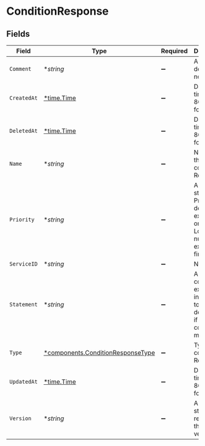 # ConditionResponse


## Fields

| Field                                                                                 | Type                                                                                  | Required                                                                              | Description                                                                           | Example                                                                               |
| ------------------------------------------------------------------------------------- | ------------------------------------------------------------------------------------- | ------------------------------------------------------------------------------------- | ------------------------------------------------------------------------------------- | ------------------------------------------------------------------------------------- |
| `Comment`                                                                             | **string*                                                                             | :heavy_minus_sign:                                                                    | A freeform descriptive note.                                                          |                                                                                       |
| `CreatedAt`                                                                           | [*time.Time](https://pkg.go.dev/time#Time)                                            | :heavy_minus_sign:                                                                    | Date and time in ISO 8601 format.                                                     | 2020-04-09 18:14:30 +0000 UTC                                                         |
| `DeletedAt`                                                                           | [*time.Time](https://pkg.go.dev/time#Time)                                            | :heavy_minus_sign:                                                                    | Date and time in ISO 8601 format.                                                     | 2020-04-09 18:14:30 +0000 UTC                                                         |
| `Name`                                                                                | **string*                                                                             | :heavy_minus_sign:                                                                    | Name of the condition. Required.                                                      | test-condition                                                                        |
| `Priority`                                                                            | **string*                                                                             | :heavy_minus_sign:                                                                    | A numeric string. Priority determines execution order. Lower numbers execute first.   | 10                                                                                    |
| `ServiceID`                                                                           | **string*                                                                             | :heavy_minus_sign:                                                                    | N/A                                                                                   | SU1Z0isxPaozGVKXdv0eY                                                                 |
| `Statement`                                                                           | **string*                                                                             | :heavy_minus_sign:                                                                    | A conditional expression in VCL used to determine if the condition is met.            |                                                                                       |
| `Type`                                                                                | [*components.ConditionResponseType](../../models/components/conditionresponsetype.md) | :heavy_minus_sign:                                                                    | Type of the condition. Required.                                                      |                                                                                       |
| `UpdatedAt`                                                                           | [*time.Time](https://pkg.go.dev/time#Time)                                            | :heavy_minus_sign:                                                                    | Date and time in ISO 8601 format.                                                     | 2020-04-09 18:14:30 +0000 UTC                                                         |
| `Version`                                                                             | **string*                                                                             | :heavy_minus_sign:                                                                    | A numeric string that represents the service version.                                 |                                                                                       |